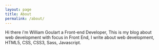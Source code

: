 ```yaml
---
layout: page
title: About
permalink: /about/
---
```

Hi there i'm William Goulart a Front-end Developer, This is my blog about web development with focus in Front End, I write about web development, HTML5, CSS, CSS3, Sass, Javascript.
